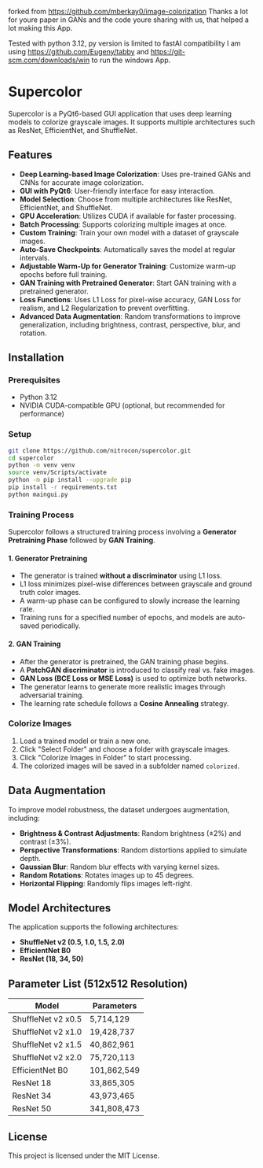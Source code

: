 forked from https://github.com/mberkay0/image-colorization
Thanks a lot for youre paper in GANs and the code youre sharing with us, that helped a lot making this App.

Tested with python 3.12, py version is limited to fastAI compatibility
I am using https://github.com/Eugeny/tabby and https://git-scm.com/downloads/win to run the windows App.

# Supercolor

Supercolor is a PyQt6-based GUI application that uses deep learning models to colorize grayscale images. It supports multiple architectures such as ResNet, EfficientNet, and ShuffleNet.

## Features
- **Deep Learning-based Image Colorization**: Uses pre-trained GANs and CNNs for accurate image colorization.
- **GUI with PyQt6**: User-friendly interface for easy interaction.
- **Model Selection**: Choose from multiple architectures like ResNet, EfficientNet, and ShuffleNet.
- **GPU Acceleration**: Utilizes CUDA if available for faster processing.
- **Batch Processing**: Supports colorizing multiple images at once.
- **Custom Training**: Train your own model with a dataset of grayscale images.
- **Auto-Save Checkpoints**: Automatically saves the model at regular intervals.
- **Adjustable Warm-Up for Generator Training**: Customize warm-up epochs before full training.
- **GAN Training with Pretrained Generator**: Start GAN training with a pretrained generator.
- **Loss Functions**: Uses L1 Loss for pixel-wise accuracy, GAN Loss for realism, and L2 Regularization to prevent overfitting.
- **Advanced Data Augmentation**: Random transformations to improve generalization, including brightness, contrast, perspective, blur, and rotation.

## Installation

### Prerequisites
- Python 3.12
- NVIDIA CUDA-compatible GPU (optional, but recommended for performance)

### Setup
```bash
git clone https://github.com/nitrocon/supercolor.git
cd supercolor
python -m venv venv
source venv/Scripts/activate
python -m pip install --upgrade pip
pip install -r requirements.txt
python maingui.py
```

### Training Process
Supercolor follows a structured training process involving a **Generator Pretraining Phase** followed by **GAN Training**.

#### 1. Generator Pretraining
- The generator is trained **without a discriminator** using L1 loss.
- L1 loss minimizes pixel-wise differences between grayscale and ground truth color images.
- A warm-up phase can be configured to slowly increase the learning rate.
- Training runs for a specified number of epochs, and models are auto-saved periodically.

#### 2. GAN Training
- After the generator is pretrained, the GAN training phase begins.
- A **PatchGAN discriminator** is introduced to classify real vs. fake images.
- **GAN Loss (BCE Loss or MSE Loss)** is used to optimize both networks.
- The generator learns to generate more realistic images through adversarial training.
- The learning rate schedule follows a **Cosine Annealing** strategy.

### Colorize Images
1. Load a trained model or train a new one.
2. Click "Select Folder" and choose a folder with grayscale images.
3. Click "Colorize Images in Folder" to start processing.
4. The colorized images will be saved in a subfolder named `colorized`.

## Data Augmentation
To improve model robustness, the dataset undergoes augmentation, including:
- **Brightness & Contrast Adjustments**: Random brightness (±2%) and contrast (±3%).
- **Perspective Transformations**: Random distortions applied to simulate depth.
- **Gaussian Blur**: Random blur effects with varying kernel sizes.
- **Random Rotations**: Rotates images up to 45 degrees.
- **Horizontal Flipping**: Randomly flips images left-right.

## Model Architectures
The application supports the following architectures:
- **ShuffleNet v2 (0.5, 1.0, 1.5, 2.0)**
- **EfficientNet B0**
- **ResNet (18, 34, 50)**

## Parameter List (512x512 Resolution)
| Model | Parameters |
|--------|------------|
| ShuffleNet v2 x0.5 | 5,714,129 |
| ShuffleNet v2 x1.0 | 19,428,737 |
| ShuffleNet v2 x1.5 | 40,862,961 |
| ShuffleNet v2 x2.0 | 75,720,113 |
| EfficientNet B0 | 101,862,549 |
| ResNet 18 | 33,865,305 |
| ResNet 34 | 43,973,465 |
| ResNet 50 | 341,808,473 |

## License
This project is licensed under the MIT License.
